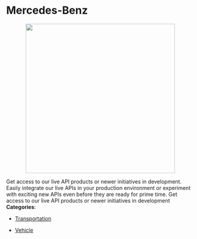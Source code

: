 # Mercedes-Benz

<p align="center">
    <img width="400" src="https://raw.githubusercontent.com/awesome-apis/awesome-apis/apis/mercedes-benz/logo_256x256.png" />
</p>


Get access to our live API products or newer initiatives in development. Easily integrate our live APIs in your production environment or experiment with exciting new APIs even before they are ready for prime time.  Get access to our live API products or newer initiatives in development
**Categories**:

- [Transportation](https://github/awesome-apis/awesome-apis#transportation)

- [Vehicle](https://github/awesome-apis/awesome-apis#vehicle)



